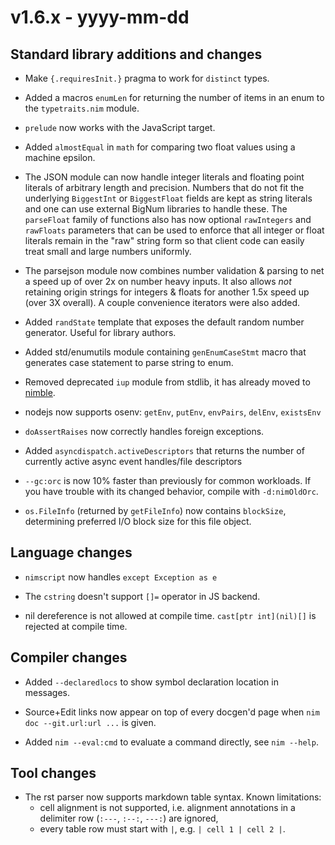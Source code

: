 # v1.6.x - yyyy-mm-dd



## Standard library additions and changes

- Make `{.requiresInit.}` pragma to work for `distinct` types.

- Added a macros `enumLen` for returning the number of items in an enum to the
  `typetraits.nim` module.

- `prelude` now works with the JavaScript target.

- Added `almostEqual` in `math` for comparing two float values using a machine epsilon.

- The JSON module can now handle integer literals and floating point literals of
  arbitrary length and precision.
  Numbers that do not fit the underlying `BiggestInt` or `BiggestFloat` fields are
  kept as string literals and one can use external BigNum libraries to handle these.
  The `parseFloat` family of functions also has now optional `rawIntegers` and
  `rawFloats` parameters that can be used to enforce that all integer or float
  literals remain in the "raw" string form so that client code can easily treat
  small and large numbers uniformly.

- The parsejson module now combines number validation & parsing to net a speed
  up of over 2x on number heavy inputs.  It also allows *not* retaining origin
  strings for integers & floats for another 1.5x speed up (over 3X overall).
  A couple convenience iterators were also added.

- Added `randState` template that exposes the default random number generator.
  Useful for library authors.

- Added std/enumutils module containing `genEnumCaseStmt` macro that generates
  case statement to parse string to enum.

- Removed deprecated `iup` module from stdlib, it has already moved to
  [nimble](https://github.com/nim-lang/iup).

- nodejs now supports osenv: `getEnv`, `putEnv`, `envPairs`, `delEnv`, `existsEnv`

- `doAssertRaises` now correctly handles foreign exceptions.

- Added `asyncdispatch.activeDescriptors` that returns the number of currently
  active async event handles/file descriptors

- ``--gc:orc`` is now 10% faster than previously for common workloads. If
  you have trouble with its changed behavior, compile with ``-d:nimOldOrc``.


- `os.FileInfo` (returned by `getFileInfo`) now contains `blockSize`,
  determining preferred I/O block size for this file object.

## Language changes

- `nimscript` now handles `except Exception as e`

- The `cstring` doesn't support `[]=` operator in JS backend.

- nil dereference is not allowed at compile time. `cast[ptr int](nil)[]` is rejected at compile time.

## Compiler changes

- Added `--declaredlocs` to show symbol declaration location in messages.

- Source+Edit links now appear on top of every docgen'd page when
  `nim doc --git.url:url ...` is given.

- Added `nim --eval:cmd` to evaluate a command directly, see `nim --help`.



## Tool changes

- The rst parser now supports markdown table syntax.
  Known limitations:
  - cell alignment is not supported, i.e. alignment annotations in a delimiter
    row (`:---`, `:--:`, `---:`) are ignored,
  - every table row must start with `|`, e.g. `| cell 1 | cell 2 |`.
